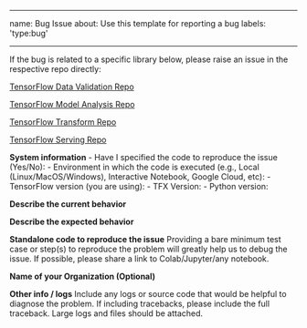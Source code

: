 --------------------------------------------------------------------------------

name: Bug Issue about: Use this template for reporting a bug labels: 'type:bug'

--------------------------------------------------------------------------------

If the bug is related to a specific library below, please raise an issue in the
respective repo directly:

[TensorFlow Data Validation Repo](https://github.com/tensorflow/data-validation/issues)

[TensorFlow Model Analysis Repo](https://github.com/tensorflow/model-analysis/issues)

[TensorFlow Transform Repo](https://github.com/tensorflow/transform/issues)

[TensorFlow Serving Repo](https://github.com/tensorflow/serving/issues)

**System information** - Have I specified the code to reproduce the issue
(Yes/No): - Environment in which the code is executed (e.g., Local
(Linux/MacOS/Windows), Interactive Notebook, Google Cloud, etc): - TensorFlow
version (you are using): - TFX Version: - Python version:

**Describe the current behavior**

**Describe the expected behavior**

**Standalone code to reproduce the issue** Providing a bare minimum test case or
step(s) to reproduce the problem will greatly help us to debug the issue. If
possible, please share a link to Colab/Jupyter/any notebook.

**Name of your Organization (Optional)**

**Other info / logs** Include any logs or source code that would be helpful to
diagnose the problem. If including tracebacks, please include the full
traceback. Large logs and files should be attached.
